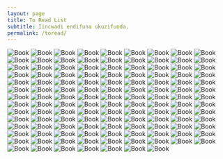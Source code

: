 ```yaml
---
layout: page
title: To Read List
subtitle: Iincwadi endifuna ukuzifunda.
permalink: /toread/
---
```


![[Book](https://www.goodreads.com/book/show/16051367)](https://i.gr-assets.com/images/S/compressed.photo.goodreads.com/books/1356963327l/16051367.jpg) ![[Book](https://www.goodreads.com/book/show/7799004)](https://i.gr-assets.com/images/S/compressed.photo.goodreads.com/books/1316131273l/7799004.jpg) ![[Book](https://www.goodreads.com/book/show/14851079)](https://i.gr-assets.com/images/S/compressed.photo.goodreads.com/books/1355114276l/14851079.jpg) ![[Book](https://www.goodreads.com/book/show/12511139)](https://i.gr-assets.com/images/S/compressed.photo.goodreads.com/books/1317192830l/12511139.jpg) ![[Book](https://www.goodreads.com/book/show/6882295)](https://i.gr-assets.com/images/S/compressed.photo.goodreads.com/books/1348305287l/6882295.jpg) ![[Book](https://www.goodreads.com/book/show/6572270)](https://i.gr-assets.com/images/S/compressed.photo.goodreads.com/books/1328843543l/6572270.jpg) ![[Book](https://www.goodreads.com/book/show/33917107)](https://i.gr-assets.com/images/S/compressed.photo.goodreads.com/books/1484763736l/33917107.jpg) ![[Book](https://www.goodreads.com/book/show/27431688)](https://i.gr-assets.com/images/S/compressed.photo.goodreads.com/books/1446700762l/27431688._SY475_.jpg) ![[Book](https://www.goodreads.com/book/show/6529080)](https://i.gr-assets.com/images/S/compressed.photo.goodreads.com/books/1373999179l/6529080.jpg) ![[Book](https://www.goodreads.com/book/show/16284947)](https://i.gr-assets.com/images/S/compressed.photo.goodreads.com/books/1361863947l/16284947.jpg) ![[Book](https://www.goodreads.com/book/show/16284981)](https://i.gr-assets.com/images/S/compressed.photo.goodreads.com/books/1377636145l/16284981.jpg) ![[Book](https://www.goodreads.com/book/show/17073005)](https://i.gr-assets.com/images/S/compressed.photo.goodreads.com/books/1356128110l/17073005.jpg) ![[Book](https://www.goodreads.com/book/show/880735)](https://i.gr-assets.com/images/S/compressed.photo.goodreads.com/books/1479151922l/880735.jpg) ![[Book](https://www.goodreads.com/book/show/52579167)](https://i.gr-assets.com/images/S/compressed.photo.goodreads.com/books/1590794971l/52579167.jpg) ![[Book](https://www.goodreads.com/book/show/55818922)](https://i.gr-assets.com/images/S/compressed.photo.goodreads.com/books/1604074208l/55818922.jpg) ![[Book](https://www.goodreads.com/book/show/55553148)](https://i.gr-assets.com/images/S/compressed.photo.goodreads.com/books/1601810060l/55553148._SY475_.jpg) ![[Book](https://www.goodreads.com/book/show/55406889)](https://i.gr-assets.com/images/S/compressed.photo.goodreads.com/books/1600690285l/55406889._SY475_.jpg) ![[Book](https://www.goodreads.com/book/show/51579638)](https://i.gr-assets.com/images/S/compressed.photo.goodreads.com/books/1586236346l/51579638.jpg) ![[Book](https://www.goodreads.com/book/show/36279178)](https://i.gr-assets.com/images/S/compressed.photo.goodreads.com/books/1506009089l/36279178._SY475_.jpg) ![[Book](https://www.goodreads.com/book/show/439332)](https://i.gr-assets.com/images/S/compressed.photo.goodreads.com/books/1347861048l/439332.jpg) ![[Book](https://www.goodreads.com/book/show/67337)](https://i.gr-assets.com/images/S/compressed.photo.goodreads.com/books/1348446865l/67337.jpg) ![[Book](https://www.goodreads.com/book/show/1877443)](https://i.gr-assets.com/images/S/compressed.photo.goodreads.com/books/1347688449l/1877443.jpg) ![[Book](https://www.goodreads.com/book/show/35356384)](https://i.gr-assets.com/images/S/compressed.photo.goodreads.com/books/1523290463l/35356384._SY475_.jpg) ![[Book](https://www.goodreads.com/book/show/30347691)](https://i.gr-assets.com/images/S/compressed.photo.goodreads.com/books/1492613936l/30347691.jpg) ![[Book](https://www.goodreads.com/book/show/26619686)](https://i.gr-assets.com/images/S/compressed.photo.goodreads.com/books/1442845450l/26619686.jpg) ![[Book](https://www.goodreads.com/book/show/129237)](https://i.gr-assets.com/images/S/compressed.photo.goodreads.com/books/1348730096l/129237.jpg) ![[Book](https://www.goodreads.com/book/show/36722630)](https://i.gr-assets.com/images/S/compressed.photo.goodreads.com/books/1518333121l/36722630.jpg) ![[Book](https://www.goodreads.com/book/show/43268640)](https://i.gr-assets.com/images/S/compressed.photo.goodreads.com/books/1545199059l/43268640.jpg) ![[Book](https://www.goodreads.com/book/show/45894068)](https://i.gr-assets.com/images/S/compressed.photo.goodreads.com/books/1568276393l/45894068.jpg) ![[Book](https://www.goodreads.com/book/show/18500001)](https://i.gr-assets.com/images/S/compressed.photo.goodreads.com/books/1384190282l/18500001.jpg) ![[Book](https://www.goodreads.com/book/show/712166)](https://i.gr-assets.com/images/S/compressed.photo.goodreads.com/books/1413748003l/712166.jpg) ![[Book](https://www.goodreads.com/book/show/1026121)](https://i.gr-assets.com/images/S/compressed.photo.goodreads.com/books/1348275775l/1026121.jpg) ![[Book](https://www.goodreads.com/book/show/230733)](https://i.gr-assets.com/images/S/compressed.photo.goodreads.com/books/1389332667l/230733.jpg) ![[Book](https://www.goodreads.com/book/show/1971601)](https://i.gr-assets.com/images/S/compressed.photo.goodreads.com/books/1323890989l/1971601.jpg) ![[Book](https://www.goodreads.com/book/show/36100710)](https://i.gr-assets.com/images/S/compressed.photo.goodreads.com/books/1503381071l/36100710.jpg) ![[Book](https://www.goodreads.com/book/show/147381)](https://i.gr-assets.com/images/S/compressed.photo.goodreads.com/books/1348530726l/147381.jpg) ![[Book](https://www.goodreads.com/book/show/9757099)](https://i.gr-assets.com/images/S/compressed.photo.goodreads.com/books/1375676968l/9757099.jpg) ![[Book](https://www.goodreads.com/book/show/16285237)](https://i.gr-assets.com/images/S/compressed.photo.goodreads.com/books/1356077886l/16285237.jpg) ![[Book](https://www.goodreads.com/book/show/37328)](https://i.gr-assets.com/images/S/compressed.photo.goodreads.com/books/1328975055l/37328.jpg) ![[Book](https://www.goodreads.com/book/show/119849)](https://i.gr-assets.com/images/S/compressed.photo.goodreads.com/books/1171811632l/119849._SY475_.jpg) ![[Book](https://www.goodreads.com/book/show/41586251)](https://i.gr-assets.com/images/S/compressed.photo.goodreads.com/books/1537031961l/41586251.jpg) ![[Book](https://www.goodreads.com/book/show/330006)](https://i.gr-assets.com/images/S/compressed.photo.goodreads.com/books/1348648808l/330006.jpg) ![[Book](https://www.goodreads.com/book/show/92307)](https://i.gr-assets.com/images/S/compressed.photo.goodreads.com/books/1298438455l/92307.jpg) ![[Book](https://www.goodreads.com/book/show/187998)](https://i.gr-assets.com/images/S/compressed.photo.goodreads.com/books/1389158442l/187998.jpg) ![[Book](https://www.goodreads.com/book/show/119561)](https://i.gr-assets.com/images/S/compressed.photo.goodreads.com/books/1486658551l/119561.jpg) ![[Book](https://www.goodreads.com/book/show/42972007)](https://i.gr-assets.com/images/S/compressed.photo.goodreads.com/books/1576955831l/42972007._SY475_.jpg) ![[Book](https://www.goodreads.com/book/show/13237713)](https://i.gr-assets.com/images/S/compressed.photo.goodreads.com/books/1344679012l/13237713.jpg) ![[Book](https://www.goodreads.com/book/show/29363252)](https://i.gr-assets.com/images/S/compressed.photo.goodreads.com/books/1461083288l/29363252.jpg) ![[Book](https://www.goodreads.com/book/show/22613)](https://i.gr-assets.com/images/S/compressed.photo.goodreads.com/books/1493479268l/22613._SY475_.jpg) ![[Book](https://www.goodreads.com/book/show/971569)](https://i.gr-assets.com/images/S/compressed.photo.goodreads.com/books/1568786264l/971569._SY475_.jpg) ![[Book](https://www.goodreads.com/book/show/14451350)](https://i.gr-assets.com/images/S/compressed.photo.goodreads.com/books/1374001085l/14451350.jpg) ![[Book](https://www.goodreads.com/book/show/80856)](https://i.gr-assets.com/images/S/compressed.photo.goodreads.com/books/1389208254l/80856.jpg) ![[Book](https://www.goodreads.com/book/show/10185738)](https://i.gr-assets.com/images/S/compressed.photo.goodreads.com/books/1328848176l/10185738.jpg) ![[Book](https://www.goodreads.com/book/show/41183866)](https://i.gr-assets.com/images/S/compressed.photo.goodreads.com/books/1544061841l/41183866._SY475_.jpg) ![[Book](https://www.goodreads.com/book/show/37758635)](https://i.gr-assets.com/images/S/compressed.photo.goodreads.com/books/1559074319l/37758635._SX318_.jpg) ![[Book](https://www.goodreads.com/book/show/7177248)](https://i.gr-assets.com/images/S/compressed.photo.goodreads.com/books/1348991814l/7177248.jpg) ![[Book](https://www.goodreads.com/book/show/90641)](https://i.gr-assets.com/images/S/compressed.photo.goodreads.com/books/1397427178l/90641.jpg) ![[Book](https://www.goodreads.com/book/show/396931)](https://i.gr-assets.com/images/S/compressed.photo.goodreads.com/books/1565095964l/396931.jpg) ![[Book](https://www.goodreads.com/book/show/33381433)](https://i.gr-assets.com/images/S/compressed.photo.goodreads.com/books/1530160228l/33381433._SY475_.jpg) ![[Book](https://www.goodreads.com/book/show/134569)](https://i.gr-assets.com/images/S/compressed.photo.goodreads.com/books/1610514229l/134569._SY475_.jpg) ![[Book](https://www.goodreads.com/book/show/108939)](https://i.gr-assets.com/images/S/compressed.photo.goodreads.com/books/1347467901l/108939.jpg) ![[Book](https://www.goodreads.com/book/show/11468377)](https://i.gr-assets.com/images/S/compressed.photo.goodreads.com/books/1317793965l/11468377.jpg) ![[Book](https://www.goodreads.com/book/show/906121)](https://i.gr-assets.com/images/S/compressed.photo.goodreads.com/books/1179345179l/906121._SX318_.jpg) ![[Book](https://www.goodreads.com/book/show/37977136)](https://i.gr-assets.com/images/S/compressed.photo.goodreads.com/books/1531164007l/37977136.jpg) ![[Book](https://www.goodreads.com/book/show/40218041)](https://i.gr-assets.com/images/S/compressed.photo.goodreads.com/books/1527387556l/40218041._SY475_.jpg) ![[Book](https://www.goodreads.com/book/show/11472345)](https://i.gr-assets.com/images/S/compressed.photo.goodreads.com/books/1328018977l/11472345.jpg) ![[Book](https://www.goodreads.com/book/show/22616)](https://i.gr-assets.com/images/S/compressed.photo.goodreads.com/books/1392184714l/22616.jpg) ![[Book](https://www.goodreads.com/book/show/183033)](https://i.gr-assets.com/images/S/compressed.photo.goodreads.com/books/1427296781l/183033.jpg) ![[Book](https://www.goodreads.com/book/show/13221379)](https://i.gr-assets.com/images/S/compressed.photo.goodreads.com/books/1336765030l/13221379.jpg) ![[Book](https://www.goodreads.com/book/show/24614770)](https://i.gr-assets.com/images/S/compressed.photo.goodreads.com/books/1423522707l/24614770.jpg) ![[Book](https://www.goodreads.com/book/show/660518)](https://i.gr-assets.com/images/S/compressed.photo.goodreads.com/books/1348531771l/660518.jpg) ![[Book](https://www.goodreads.com/book/show/11944741)](https://i.gr-assets.com/images/S/compressed.photo.goodreads.com/books/1348583638l/11944741.jpg) ![[Book](https://www.goodreads.com/book/show/19196340)](https://i.gr-assets.com/images/S/compressed.photo.goodreads.com/books/1386215024l/19196340.jpg) ![[Book](https://www.goodreads.com/book/show/30212628)](https://i.gr-assets.com/images/S/compressed.photo.goodreads.com/books/1471283793l/30212628.jpg) ![[Book](https://www.goodreads.com/book/show/3263874)](https://i.gr-assets.com/images/S/compressed.photo.goodreads.com/books/1493060955l/3263874._SY475_.jpg) ![[Book](https://www.goodreads.com/book/show/440704)](https://i.gr-assets.com/images/S/compressed.photo.goodreads.com/books/1348225078l/440704.jpg) ![[Book](https://www.goodreads.com/book/show/2562217)](https://i.gr-assets.com/images/S/compressed.photo.goodreads.com/books/1338432109l/2562217.jpg) ![[Book](https://www.goodreads.com/book/show/455188)](https://i.gr-assets.com/images/S/compressed.photo.goodreads.com/books/1348373409l/455188.jpg) ![[Book](https://www.goodreads.com/book/show/17934530)](https://i.gr-assets.com/images/S/compressed.photo.goodreads.com/books/1403941587l/17934530.jpg) ![[Book](https://www.goodreads.com/book/show/1670245)](https://i.gr-assets.com/images/S/compressed.photo.goodreads.com/books/1348131926l/1670245.jpg) ![[Book](https://www.goodreads.com/book/show/22329477)](https://i.gr-assets.com/images/S/compressed.photo.goodreads.com/books/1403204686l/22329477.jpg) ![[Book](https://www.goodreads.com/book/show/385)](https://i.gr-assets.com/images/S/compressed.photo.goodreads.com/books/1393606915l/385.jpg) ![[Book](https://www.goodreads.com/book/show/41836147)](https://i.gr-assets.com/images/S/compressed.photo.goodreads.com/books/1537627336l/41836147.jpg) ![[Book](https://www.goodreads.com/book/show/28503628)](https://i.gr-assets.com/images/S/compressed.photo.goodreads.com/books/1465628162l/28503628.jpg) ![[Book](https://www.goodreads.com/book/show/6683549)](https://i.gr-assets.com/images/S/compressed.photo.goodreads.com/books/1320388392l/6683549.jpg) ![[Book](https://www.goodreads.com/book/show/1166150)](https://i.gr-assets.com/images/S/compressed.photo.goodreads.com/books/1181573625l/1166150.jpg) ![[Book](https://www.goodreads.com/book/show/6186218)](https://i.gr-assets.com/images/S/compressed.photo.goodreads.com/books/1438873788l/6186218._SY475_.jpg) ![[Book](https://www.goodreads.com/book/show/18210783)](https://i.gr-assets.com/images/S/compressed.photo.goodreads.com/books/1390433358l/18210783.jpg) ![[Book](https://www.goodreads.com/book/show/6763725)](https://i.gr-assets.com/images/S/compressed.photo.goodreads.com/books/1426633608l/6763725.jpg) ![[Book](https://www.goodreads.com/book/show/592631)](https://i.gr-assets.com/images/S/compressed.photo.goodreads.com/books/1388895391l/592631.jpg) ![[Book](https://www.goodreads.com/book/show/23391573)](https://i.gr-assets.com/images/S/compressed.photo.goodreads.com/books/1455047188l/23391573._SY475_.jpg) ![[Book](https://www.goodreads.com/book/show/3339527)](https://i.gr-assets.com/images/S/compressed.photo.goodreads.com/books/1328834302l/3339527._SX318_SY475_.jpg) ![[Book](https://www.goodreads.com/book/show/318742)](https://i.gr-assets.com/images/S/compressed.photo.goodreads.com/books/1309202855l/318742.jpg) ![[Book](https://www.goodreads.com/book/show/36854783)](https://i.gr-assets.com/images/S/compressed.photo.goodreads.com/books/1524504863l/36854783._SY475_.jpg) ![[Book](https://www.goodreads.com/book/show/31863361)](https://i.gr-assets.com/images/S/compressed.photo.goodreads.com/books/1473430587l/31863361.jpg) ![[Book](https://www.goodreads.com/book/show/27310485)](https://i.gr-assets.com/images/S/compressed.photo.goodreads.com/books/1451156350l/27310485._SX318_.jpg) ![[Book](https://www.goodreads.com/book/show/1115244)](https://i.gr-assets.com/images/S/compressed.photo.goodreads.com/books/1214728253l/1115244.jpg) ![[Book](https://www.goodreads.com/book/show/207741)](https://i.gr-assets.com/images/S/compressed.photo.goodreads.com/books/1388276993l/207741.jpg) ![[Book](https://www.goodreads.com/book/show/77343)](https://i.gr-assets.com/images/S/compressed.photo.goodreads.com/books/1328828818l/77343.jpg) ![[Book](https://www.goodreads.com/book/show/1292461)](https://i.gr-assets.com/images/S/compressed.photo.goodreads.com/books/1328770001l/1292461.jpg) ![[Book](https://www.goodreads.com/book/show/201519)](https://i.gr-assets.com/images/S/compressed.photo.goodreads.com/books/1386924729l/201519.jpg) ![[Book](https://www.goodreads.com/book/show/23508134)](https://i.gr-assets.com/images/S/compressed.photo.goodreads.com/books/1446415488l/23508134.jpg) ![[Book](https://www.goodreads.com/book/show/26045594)](https://i.gr-assets.com/images/S/compressed.photo.goodreads.com/books/1438794728l/26045594._SY475_.jpg) ![[Book](https://www.goodreads.com/book/show/15856796)](https://i.gr-assets.com/images/S/compressed.photo.goodreads.com/books/1355080826l/15856796.jpg) ![[Book](https://www.goodreads.com/book/show/85812)](https://i.gr-assets.com/images/S/compressed.photo.goodreads.com/books/1407813364l/85812.jpg) ![[Book](https://www.goodreads.com/book/show/40167726)](https://i.gr-assets.com/images/S/compressed.photo.goodreads.com/books/1526662614l/40167726._SY475_.jpg) ![[Book](https://www.goodreads.com/book/show/36420458)](https://i.gr-assets.com/images/S/compressed.photo.goodreads.com/books/1512787665l/36420458.jpg) ![[Book](https://www.goodreads.com/book/show/28923)](https://i.gr-assets.com/images/S/compressed.photo.goodreads.com/books/1465820100l/28923._SY475_.jpg) ![[Book](https://www.goodreads.com/book/show/33280160)](https://i.gr-assets.com/images/S/compressed.photo.goodreads.com/books/1492235781l/33280160.jpg) ![[Book](https://www.goodreads.com/book/show/35070437)](https://i.gr-assets.com/images/S/compressed.photo.goodreads.com/books/1502955934l/35070437.jpg) ![[Book](https://www.goodreads.com/book/show/28008295)](https://i.gr-assets.com/images/S/compressed.photo.goodreads.com/books/1448803627l/28008295._SY475_.jpg) ![[Book](https://www.goodreads.com/book/show/39691222)](https://i.gr-assets.com/images/S/compressed.photo.goodreads.com/books/1522510937l/39691222._SY475_.jpg) ![[Book](https://www.goodreads.com/book/show/413177)](https://i.gr-assets.com/images/S/compressed.photo.goodreads.com/books/1390139388l/413177.jpg) ![[Book](https://www.goodreads.com/book/show/10055524)](https://i.gr-assets.com/images/S/compressed.photo.goodreads.com/books/1328751704l/10055524.jpg) ![[Book](https://www.goodreads.com/book/show/24000583)](https://i.gr-assets.com/images/S/compressed.photo.goodreads.com/books/1420787301l/24000583.jpg) ![[Book](https://www.goodreads.com/book/show/34004892)](https://i.gr-assets.com/images/S/compressed.photo.goodreads.com/books/1500740554l/34004892.jpg) ![[Book](https://www.goodreads.com/book/show/504000)](https://i.gr-assets.com/images/S/compressed.photo.goodreads.com/books/1435365485l/504000._SY475_.jpg) ![[Book](https://www.goodreads.com/book/show/27131092)](https://i.gr-assets.com/images/S/compressed.photo.goodreads.com/books/1447140552l/27131092._SY475_.jpg) ![[Book](https://www.goodreads.com/book/show/12966003)](https://i.gr-assets.com/images/S/compressed.photo.goodreads.com/books/1328808745l/12966003.jpg) ![[Book](https://www.goodreads.com/book/show/2282237)](https://i.gr-assets.com/images/S/compressed.photo.goodreads.com/books/1335617680l/2282237.jpg) ![[Book](https://www.goodreads.com/book/show/376799)](https://i.gr-assets.com/images/S/compressed.photo.goodreads.com/books/1174289943l/376799._SY475_.jpg) ![[Book](https://www.goodreads.com/book/show/822751)](https://i.gr-assets.com/images/S/compressed.photo.goodreads.com/books/1393706195l/822751.jpg) ![[Book](https://www.goodreads.com/book/show/11337)](https://i.gr-assets.com/images/S/compressed.photo.goodreads.com/books/1388208495l/11337.jpg) ![[Book](https://www.goodreads.com/book/show/25102582)](https://i.gr-assets.com/images/S/compressed.photo.goodreads.com/books/1427337409l/25102582.jpg)
